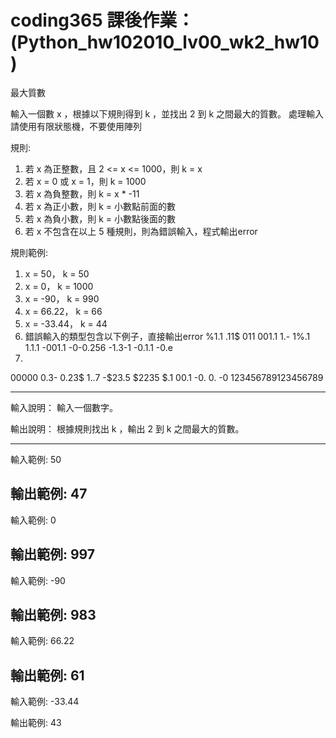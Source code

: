 # coding365 課後作業： (Python_hw102010_lv00_wk2_hw10)

最大質數

輸入一個數 x ，根據以下規則得到 k ，並找出 2 到 k 之間最大的質數。
處理輸入請使用有限狀態機，不要使用陣列

規則:
1. 若 x 為正整數，且 2 <= x <= 1000，則 k = x
2. 若 x = 0 或 x = 1，則 k = 1000
3. 若 x 為負整數，則 k = x * -11
4. 若 x 為正小數，則 k = 小數點前面的數
5. 若 x 為負小數，則 k = 小數點後面的數
6. 若 x 不包含在以上 5 種規則，則為錯誤輸入，程式輸出error

規則範例:
1. x = 50， k = 50
2. x = 0， k = 1000
3. x = -90， k = 990
4. x = 66.22， k = 66
5. x = -33.44， k = 44
6. 錯誤輸入的類型包含以下例子，直接輸出error
%1.1
.11$
011
001.1
1.-
1%.1
1.1.1
-001.1
-0-0.256
-1.3-1
-0.1.1
-0.e
2.
00000
0.3-
0.23$
1..7
-$23.5
$2235
$.1
00.1
-0.
0.
-0
123456789123456789

-----------------------------------------

輸入說明： 
輸入一個數字。

輸出說明： 
根據規則找出 k ，輸出 2 到 k 之間最大的質數。

-----------------------------------------
輸入範例:
50

輸出範例:
47
-----------------------------------------
輸入範例:
0

輸出範例:
997
-----------------------------------------
輸入範例:
-90

輸出範例:
983
-----------------------------------------
輸入範例:
66.22

輸出範例:
61
-----------------------------------------
輸入範例:
-33.44

輸出範例:
43